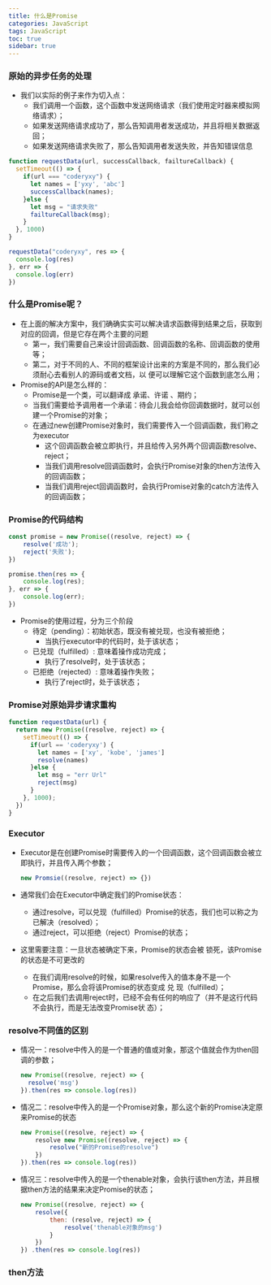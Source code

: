 ```yaml
---
title: 什么是Promise
categories: JavaScript
tags: JavaScript
toc: true
sidebar: true
---
```


### 原始的异步任务的处理

- 我们以实际的例子来作为切入点：
  - 我们调用一个函数，这个函数中发送网络请求（我们使用定时器来模拟网络请求）；
  - 如果发送网络请求成功了，那么告知调用者发送成功，并且将相关数据返回；
  - 如果发送网络请求失败了，那么告知调用者发送失败，并告知错误信息

```javascript
function requestData(url, successCallback, failtureCallback) {
  setTimeout(() => {
    if(url === "coderyxy") {
      let names = ['yxy', 'abc']
      successCallback(names);
    }else {
      let msg = "请求失败"
      failtureCallback(msg);
    }
  }, 1000)
}

requestData("coderyxy", res => {
  console.log(res)
}, err => {
  console.log(err)
})
```

### 什么是Promise呢？

- 在上面的解决方案中，我们确确实实可以解决请求函数得到结果之后，获取到对应的回调，但是它存在两个主要的问题
  - 第一，我们需要自己来设计回调函数、回调函数的名称、回调函数的使用等；
  - 第二，对于不同的人、不同的框架设计出来的方案是不同的，那么我们必须耐心去看别人的源码或者文档，以 便可以理解它这个函数到底怎么用；
- Promise的API是怎么样的：
  - Promise是一个类，可以翻译成 承诺、许诺 、期约；
  - 当我们需要给予调用者一个承诺：待会儿我会给你回调数据时，就可以创建一个Promise的对象；
  - 在通过new创建Promise对象时，我们需要传入一个回调函数，我们称之为executor
    - 这个回调函数会被立即执行，并且给传入另外两个回调函数resolve、reject；
    - 当我们调用resolve回调函数时，会执行Promise对象的then方法传入的回调函数；
    - 当我们调用reject回调函数时，会执行Promise对象的catch方法传入的回调函数；

### Promise的代码结构

```javascript
const promise = new Promise((resolve, reject) => {
    resolve('成功');
    reject('失败');
})

promise.then(res => {
    console.log(res);
}, err => {
    console.log(err);
})
```

- Promise的使用过程，分为三个阶段
  - 待定（pending）：初始状态，既没有被兑现，也没有被拒绝；
    - 当执行executor中的代码时，处于该状态；
  - 已兑现（fulfilled）: 意味着操作成功完成；
    - 执行了resolve时，处于该状态；
  - 已拒绝（rejected）: 意味着操作失败；
    - 执行了reject时，处于该状态；

### Promise对原始异步请求重构

```javascript
function requestData(url) {
  return new Promise((resolve, reject) => {
    setTimeout(() => {
      if(url == 'coderyxy') {
        let names = ['xy', 'kobe', 'james']
        resolve(names)
      }else {
        let msg = "err Url"
        reject(msg)
      }
    }, 1000);
  })
}
```

### Executor

- Executor是在创建Promise时需要传入的一个回调函数，这个回调函数会被立即执行，并且传入两个参数；

  ```javascript
  new Promsie((resolve, reject) => {})
  ```

- 通常我们会在Executor中确定我们的Promise状态：

  - 通过resolve，可以兑现（fulfilled）Promise的状态，我们也可以称之为已解决（resolved）；
  - 通过reject，可以拒绝（reject）Promise的状态；

- 这里需要注意：一旦状态被确定下来，Promise的状态会被 锁死，该Promise的状态是不可更改的

  - 在我们调用resolve的时候，如果resolve传入的值本身不是一个Promise，那么会将该Promise的状态变成 兑 现（fulfilled）；
  - 在之后我们去调用reject时，已经不会有任何的响应了（并不是这行代码不会执行，而是无法改变Promise状 态）；

### resolve不同值的区别

- 情况一：resolve中传入的是一个普通的值或对象，那这个值就会作为then回调的参数；

  ```javascript
  new Promise((resolve, reject) => {
  	resolve('msg')
  }).then(res => console.log(res))
  ```

  

- 情况二：resolve中传入的是一个Promise对象，那么这个新的Promise决定原来Promise的状态

  ```javascript
  new Promise((resolve, reject) => {
      resolve new Promise((resolve, reject) => {
          resolve("新的Promise的resolve")
      })
  }).then(res => console.log(res))
  ```

  

- 情况三：resolve中传入的是一个thenable对象，会执行该then方法，并且根据then方法的结果来决定Promise的状态；

  ```javascript
  new Promise((resolve, reject) => {
      resolve({
          then: (resolve, reject) => {
              resolve('thenable对象的msg')
          }
      })
  }) .then(res => console.log(res))
  ```

### then方法



